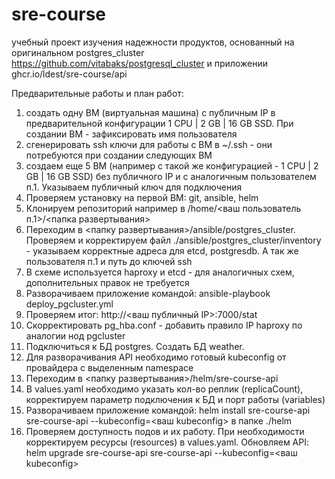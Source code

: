 # sre-course

учебный проект изучения надежности продуктов, основанный на оригинальном postgres_cluster https://github.com/vitabaks/postgresql_cluster
и приложении ghcr.io/ldest/sre-course/api

Предварительные работы и план работ:
1. создать одну ВМ (виртуальная машина) с публичным IP в предварительной конфигурации 1 CPU | 2 GB | 16 GB SSD. При создании ВМ - зафиксировать имя пользователя
2. сгенерировать ssh ключи для работы с ВМ в ~/.ssh - они потребуются при создании следующих ВМ
3. создаем еще 5 ВМ (например с такой же конфигурацией - 1 CPU | 2 GB | 16 GB SSD) без публичного IP и с аналогичным пользователем п.1. Указываем публичный ключ для подключения
4. Проверяем установку на первой ВМ: git, ansible, helm
5. Клонируем репозиторий например в /home/<ваш пользователь п.1>/<папка развертывания>
6. Переходим в <папку развертывания>/ansible/postgres_cluster. Проверяем и корректируем файл ./ansible/postgres_cluster/inventory - указываем корректные адреса для etcd, postgresdb. А так же пользователя п.1 и путь до ключей ssh
7. В схеме используется haproxy и etcd - для аналогичных схем, дополнительных правок не требуется
8. Разворачиваем приложение командой: ansible-playbook deploy_pgcluster.yml
9. Проверяем итог: http://<ваш публичный IP>:7000/stat
10. Скорректировать pg_hba.conf - добавить правило IP haproxy по аналогии нод pgcluster
11. Подключиться к БД postgres. Создать БД weather.
12. Для разворачивания API необходимо готовый kubeconfig от провайдера с выделенным namespace
13. Переходим в <папку развертывания>/helm/sre-course-api
14. В values.yaml необходимо указать кол-во реплик (replicaCount), корректируем параметр подключения к БД и порт работы (variables)
15. Разворачиваем приложение командой: helm install sre-course-api sre-course-api --kubeconfig=<ваш kubeconfig> в папке ./helm
16. Проверяем доступность подов и их работу. При необходимости корректируем ресурсы (resources) в values.yaml. Обновляем API: helm upgrade sre-course-api sre-course-api --kubeconfig=<ваш kubeconfig>
